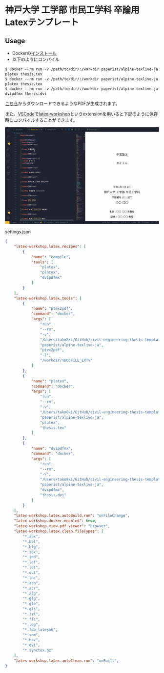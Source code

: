 # 神戸大学 工学部 市民工学科 卒論用Latexテンプレート

## Usage

- Dockerの[インストール](https://docs.docker.com/get-docker)
- 以下のようにコンパイル

```console
$ docker --rm run -v /path/to/dir/:/workdir paperist/alpine-texlive-ja platex thesis.tex
$ docker --rm run -v /path/to/dir/:/workdir paperist/alpine-texlive-ja platex thesis.tex
$ docker --rm run -v /path/to/dir/:/workdir paperist/alpine-texlive-ja dvipdfmx thesis.dvi
```

[こちら](https://github.com/TaKO8Ki/civil-engineering-thesis-template/releases/latest/download/thesis.pdf)からダウンロードできるようなPDFが生成されます。

また、[VSCode](https://code.visualstudio.com/)で[latex-workshop](https://marketplace.visualstudio.com/items?itemName=James-Yu.latex-workshop)というextensionを用いると下記のように保存時にコンパイルすることができます。

![usage](./resources/usage.gif)


settings.json
```json
{
    "latex-workshop.latex.recipes": [
        {
            "name": "compile",
            "tools": [
                "platex",
                "platex",
                "dvipdfmx"
            ]
        }
    ],
    "latex-workshop.latex.tools": [
        {
            "name": "ptex2pdf",
            "command": "docker",
            "args": [
                "run",
                "--rm",
                "-v",
                "/Users/tako8ki/GitHub/civil-engineering-thesis-template/:/workdir",
                "paperist/alpine-texlive-ja",
                "ptex2pdf",
                "-l",
                "/workdir/%DOCFILE_EXT%"
            ]
        },
        {
            "name": "platex",
            "command": "docker",
            "args": [
                "run",
                "--rm",
                "-v",
                "/Users/tako8ki/GitHub/civil-engineering-thesis-template/:/workdir",
                "paperist/alpine-texlive-ja",
                "platex",
                "thesis.tex"
            ]
        },
        {
            "name": "dvipdfmx",
            "command": "docker",
            "args": [
                "run",
                "--rm",
                "-v",
                "/Users/tako8ki/GitHub/civil-engineering-thesis-template/:/workdir",
                "paperist/alpine-texlive-ja",
                "dvipdfmx",
                "thesis.dvi"
            ]
        }
    ],
    "latex-workshop.latex.autoBuild.run": "onFileChange",
    "latex-workshop.docker.enabled": true,
    "latex-workshop.view.pdf.viewer": "browser",
    "latex-workshop.latex.clean.fileTypes": [
        "*.aux",
        "*.bbl",
        "*.blg",
        "*.idx",
        "*.ind",
        "*.lof",
        "*.lot",
        "*.out",
        "*.toc",
        "*.acn",
        "*.acr",
        "*.alg",
        "*.glg",
        "*.glo",
        "*.gls",
        "*.ist",
        "*.fls",
        "*.log",
        "*.fdb_latexmk",
        "*.snm",
        "*.nav",
        "*.dvi",
        "*.synctex.gz"
    ],
    "latex-workshop.latex.autoClean.run": "onBuilt",
}
```
